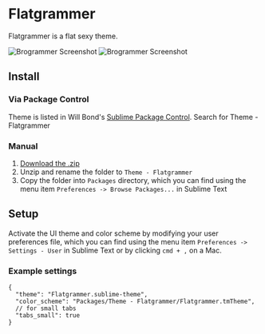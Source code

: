 # Flatgrammer

Flatgrammer is a flat sexy theme.

![Brogrammer Screenshot](http://i.imgur.com/fFWGiDG.png)
![Brogrammer Screenshot](http://i.imgur.com/AXE6Tuk.png)

## Install

### Via Package Control

Theme is listed in Will Bond's [Sublime Package Control](https://sublime.wbond.net).
Search for Theme - Flatgrammer 

### Manual

1. [Download the .zip](https://github.com/artifactdev/flatgrammer-theme/archive/master.zip)
2. Unzip and rename the folder to `Theme - Flatgrammer`
3. Copy the folder into `Packages` directory, which you can find using the menu item `Preferences -> Browse Packages...` in Sublime Text

## Setup

Activate the UI theme and color scheme by modifying your user preferences file, which you can find using the menu item `Preferences -> Settings - User` in Sublime Text or by clicking `cmd + ,` on a Mac.

### Example settings
```
{
  "theme": "Flatgrammer.sublime-theme",
  "color_scheme": "Packages/Theme - Flatgrammer/Flatgrammer.tmTheme",
  // for small tabs
  "tabs_small": true
}
```
